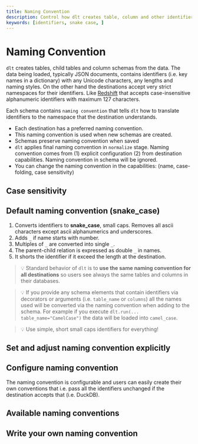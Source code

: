 ```yaml
---
title: Naming Convention
description: Control how dlt creates table, column and other identifiers
keywords: [identifiers, snake case, ]
---
```


# Naming Convention
`dlt` creates tables, child tables and column schemas from the data. The data being loaded,
typically JSON documents, contains identifiers (i.e. key names in a dictionary) with any Unicode
characters, any lengths and naming styles. On the other hand the destinations accept very strict
namespaces for their identifiers. Like [Redshift](../dlt-ecosystem/destinations/redshift.md#naming-convention) that accepts case-insensitive alphanumeric
identifiers with maximum 127 characters.

Each schema contains `naming convention` that tells `dlt` how to translate identifiers to the
namespace that the destination understands.

* Each destination has a preferred naming convention.
* This naming convention is used when new schemas are created.
* Schemas preserve naming convention when saved
* `dlt` applies final naming convention in `normalize` stage. Naming convention comes from (1) explicit configuration (2) from destination capabilities. Naming convention
in schema will be ignored.
* You can change the naming convention in the capabilities: (name, case-folding, case sensitivity)

## Case sensitivity


## Default naming convention (snake_case)

1. Converts identifiers to **snake_case**, small caps. Removes all ascii characters except ascii
   alphanumerics and underscores.
1. Adds `_` if name starts with number.
1. Multiples of `_` are converted into single `_`.
1. The parent-child relation is expressed as double `_` in names.
1. It shorts the identifier if it exceed the length at the destination.

> 💡 Standard behavior of `dlt` is to **use the same naming convention for all destinations** so
> users see always the same tables and columns in their databases.

> 💡 If you provide any schema elements that contain identifiers via decorators or arguments (i.e.
> `table_name` or `columns`) all the names used will be converted via the naming convention when
> adding to the schema. For example if you execute `dlt.run(... table_name="CamelCase")` the data
> will be loaded into `camel_case`.

> 💡 Use simple, short small caps identifiers for everything!

## Set and adjust naming convention explicitly

## Configure naming convention

The naming convention is configurable and users can easily create their own
conventions that i.e. pass all the identifiers unchanged if the destination accepts that (i.e.
DuckDB).

## Available naming conventions

## Write your own naming convention
